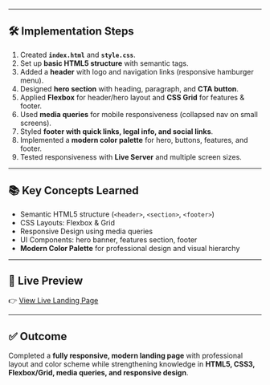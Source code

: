 
---

## 🛠️ Implementation Steps
1. Created **`index.html`** and **`style.css`**.  
2. Set up **basic HTML5 structure** with semantic tags.  
3. Added a **header** with logo and navigation links (responsive hamburger menu).  
4. Designed **hero section** with heading, paragraph, and **CTA button**.  
5. Applied **Flexbox** for header/hero layout and **CSS Grid** for features & footer.  
6. Used **media queries** for mobile responsiveness (collapsed nav on small screens).  
7. Styled **footer with quick links, legal info, and social links**.  
8. Implemented a **modern color palette** for hero, buttons, features, and footer.  
9. Tested responsiveness with **Live Server** and multiple screen sizes.

---

## 📚 Key Concepts Learned
- Semantic HTML5 structure (`<header>`, `<section>`, `<footer>`)  
- CSS Layouts: Flexbox & Grid  
- Responsive Design using media queries  
- UI Components: hero banner, features section, footer  
- **Modern Color Palette** for professional design and visual hierarchy  

---

## 🔗 Live Preview
👉 [View Live Landing Page](https://your-username.github.io/daily-task-1/)

---

## ✅ Outcome
Completed a **fully responsive, modern landing page** with professional layout and color scheme while strengthening knowledge in **HTML5, CSS3, Flexbox/Grid, media queries, and responsive design**.

